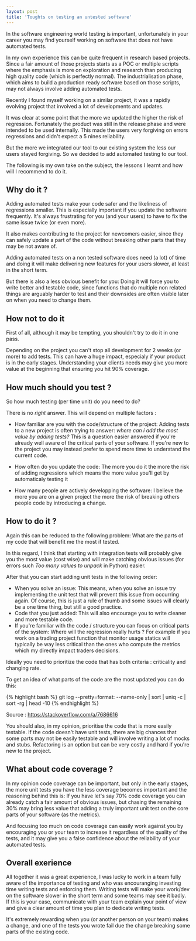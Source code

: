 ```yaml
---
layout: post
title: 'Toughts on testing an untested software'
---
```


In the software engineering world testing is important, unfortunately in your career you may find yourself working on software that does not have automated tests.

In my own experience this can be quite frequent in research based projects. Since a fair amount of those projects starts as a POC or multiple scripts where the emphasis is more on exploration and research than producing high quality code (which is perfectly normal). The industrialisation phase, which aims to build a production ready software based on those scripts, may not always involve adding automated tests.

Recently I found myself working on a similar project, it was a rapidly evolving project that involved a lot of developments and updates.

It was clear at some point that the more we updated the higher the risk of regression. Fortunately the product was still in the release phase and were intended to be used internally. This made the users very forgiving on errors regressions and didn't expect a 5 nines reliability.

But the more we integrated our tool to our existing system the less our users stayed forgiving. So we decided to add automated testing to our tool.

The following is my own take on the subject, the lessons I learnt and how will I recommend to do it.

## Why do it ?

Adding automated tests make your code safer and the likeliness of regressions smaller. This is especially important if you update the software frequently. It's always frustrating for you (and your users) to have to fix the same issue twice (or even more).

It also makes contributing to the project for newcomers easier, since they can safely update a part of the code without breaking other parts that they may be not aware of.

Adding automated tests on a non tested software does need (a lot) of time and doing it will make delivering new features for your users slower, at least in the short term.

But there is also a less obvious benefit for you: Doing it will force you to write better and testable code, since functions that do multiple non related things are arguably harder to test and their downsides are often visible later on when you need to change them.

## How not to do it

First of all, although it may be tempting, you shouldn't try to do it in one pass.

Depending on the project you can't stop all development for 2 weeks (or more) to add tests. This can have a huge impact, especialy if your product is in the early stages. Understanding your clients needs may give you more value at the beginning that ensuring you hit 90% coverage.

## How much should you test ?

So how much testing (per time unit) do you need to do?

There is no _right_ answer. This will depend on multiple factors :

-  How familiar are you with the code/structure of the project: Adding tests to a new project is often trying to answer: _where can i add the most value by adding tests?_ This is a question easier answered if you're already well aware of the critical parts of your software. If you're new to the project you may instead prefer to spend more time to understand the current code.

- How often do you update the code: The more you do it the more the risk of adding regressions which means the more value you'll get by automaticaly testing it

- How many people are actively developping the software: I believe the more you are on a given project the more the risk of breaking others people code by introducing a change.

## How to do it ?

Again this can be reduced to the following problem: What are the parts of my code that will benefit me the most if tested.

In this regard, I think that starting with integration tests will probably give you the most value (cost wise) and will make catching obvious issues (for errors such _Too many values to unpack_ in Python) easier.

After that you can start adding unit tests in the following order:

- When you solve an issue: This means, when you solve an issue try implementing the unit test that will prevent this issue from occurring again. Of course, this is just a rule of thumb and some issues will clearly be a one time thing, but still a good practice.
- Code that you just added: This will also encourage you to write cleaner and more testable code.
- If you're familiar with the code / structure you can focus on critical parts of the system: Where will the regression really hurts ? For example if you work on a trading project function that monitor usage statics will typically be way less critical than the ones who compute the metrics which my directly impact traders decisions.

Ideally you need to prioritize the code that has both criteria : criticality and changing rate.

To get an idea of what parts of the code are the most updated you can do this:

{% highlight bash %}
git log --pretty=format: --name-only | sort | uniq -c | sort -rg | head -10
{% endhighlight %}

Source : https://stackoverflow.com/a/7686616

You should also, in my opinion, prioritise the code that is more easily testable. If the code doesn't have unit tests, there are big chances that some parts may not be easily testable and will involve writing a lot of mocks and stubs. Refactoring is an option but can be very costly and hard if you're new to the project.

## What about code coverage ?

In my opinion code coverage can be important, but only in the early stages, the more unit tests you have the less coverage becomes important and the reasoning behind this is: If you have let's say 70% code coverage you can already catch a fair amount of obvious issues, but chasing the remaining 30% may bring less value that adding a truly important unit test on the core parts of your software (as the metrics).

And focusing too much on code coverage can easily work against you by encouraging you or your team to increase it regardless of the quality of the tests, and it may give you a false confidence about the reliability of your automated tests.


## Overall exerience

All together it was a great experience, I was lucky to work in a team fully aware of the importance of testing and who was encouranging investing time writing tests and enforcing them. Writing tests will make your work/dev on the software slower in the short term and some teams may see it badly. If this is your case, communicate with your team explain your point of view and give a clear amount of time you plan to dedicate writing tests.

It's extremely rewarding when you (or another person on your team) makes a change, and one of the tests you wrote fail due the change breaking some parts of the existing code.
